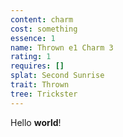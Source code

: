 ```yaml
---
content: charm
cost: something
essence: 1
name: Thrown e1 Charm 3
rating: 1
requires: []
splat: Second Sunrise
trait: Thrown
tree: Trickster
---
```


Hello **world**!
